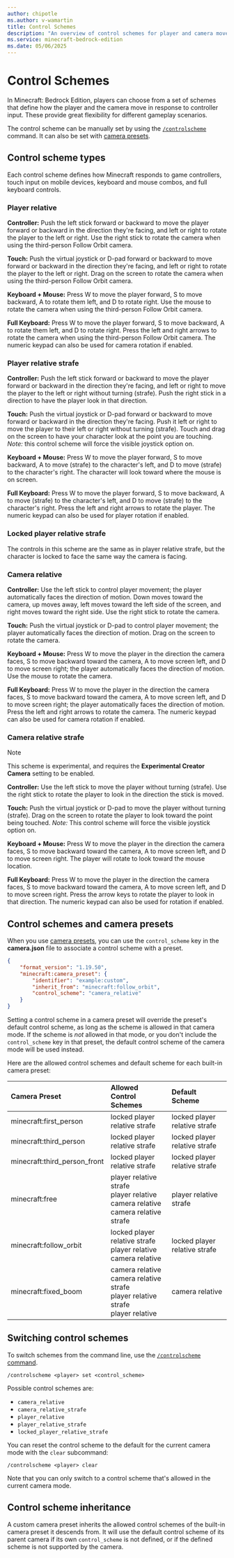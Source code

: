 ```yaml
---
author: chipotle
ms.author: v-wamartin
title: Control Schemes
description: "An overview of control schemes for player and camera movements."
ms.service: minecraft-bedrock-edition
ms.date: 05/06/2025
---
```


# Control Schemes

In Minecraft: Bedrock Edition, players can choose from a set of schemes that define how the player and the camera move in response to controller input. These provide great flexibility for different gameplay scenarios.

The control scheme can be manually set by using the [`/controlscheme`][cs] command. It can also be set with [camera presets][cp].

[cs]: ../commands/commands/controlscheme.md
[cp]: CameraSystem/CameraCommandIntroduction.md#camera-presets

## Control scheme types

Each control scheme defines how Minecraft responds to game controllers, touch input on mobile devices, keyboard and mouse combos, and full keyboard controls.

### Player relative

**Controller:** Push the left stick forward or backward to move the player forward or backward in the direction they're facing, and left or right to rotate the player to the left or right. Use the right stick to rotate the camera when using the third-person Follow Orbit camera.

**Touch:** Push the virtual joystick or D-pad forward or backward to move forward or backward in the direction they're facing, and left or right to rotate the player to the left or right. Drag on the screen to rotate the camera when using the third-person Follow Orbit camera.

**Keyboard + Mouse:** Press W to move the player forward, S to move backward, A to rotate them left, and D to rotate right. Use the mouse to rotate the camera when using the third-person Follow Orbit camera.

**Full Keyboard:** Press W to move the player forward, S to move backward, A to rotate them left, and D to rotate right. Press the left and right arrows to rotate the camera when using the third-person Follow Orbit camera. The numeric keypad can also be used for camera rotation if enabled.

### Player relative strafe

**Controller:** Push the left stick forward or backward to move the player forward or backward in the direction they're facing, and left or right to move the player to the left or right without turning (strafe). Push the right stick in a direction to have the player look in that direction.

**Touch:** Push the virtual joystick or D-pad forward or backward to move forward or backward in the direction they're facing. Push it left or right to move the player to their left or right without turning (strafe). Touch and drag on the screen to have your character look at the point you are touching. _Note:_ this control scheme will force the visible joystick option on.

**Keyboard + Mouse:** Press W to move the player forward, S to move backward, A to move (strafe) to the character's left, and D to move (strafe) to the character's right. The character will look toward where the mouse is on screen.

**Full Keyboard:** Press W to move the player forward, S to move backward, A to move (strafe) to the character's left, and D to move (strafe) to the character's right. Press the left and right arrows to rotate the player. The numeric keypad can also be used for player rotation if enabled.

### Locked player relative strafe

The controls in this scheme are the same as in player relative strafe, but the character is locked to face the same way the camera is facing.

### Camera relative

**Controller:** Use the left stick to control player movement; the player automatically faces the direction of motion. Down moves toward the camera, up moves away, left moves toward the left side of the screen, and right moves toward the right side. Use the right stick to rotate the camera.

**Touch:** Push the virtual joystick or D-pad to control player movement; the player automatically faces the direction of motion. Drag on the screen to rotate the camera.

**Keyboard + Mouse:** Press W to move the player in the direction the camera faces, S to move backward toward the camera, A to move screen left, and D to move screen right; the player automatically faces the direction of motion. Use the mouse to rotate the camera.

**Full Keyboard:** Press W to move the player in the direction the camera faces, S to move backward toward the camera, A to move screen left, and D to move screen right; the player automatically faces the direction of motion. Press the left and right arrows to rotate the camera. The numeric keypad can also be used for camera rotation if enabled.

### Camera relative strafe

> [!NOTE]
> This scheme is experimental, and requires the **Experimental Creator Camera** setting to be enabled.

**Controller:** Use the left stick to move the player without turning (strafe). Use the right stick to rotate the player to look in the direction the stick is moved.

**Touch:** Push the virtual joystick or D-pad to move the player without turning (strafe). Drag on the screen to rotate the player to look toward the point being touched. _Note:_ This control scheme will force the visible joystick option on.

**Keyboard + Mouse:** Press W to move the player in the direction the camera faces, S to move backward toward the camera, A to move screen left, and D to move screen right. The player will rotate to look toward the mouse location.

**Full Keyboard:** Press W to move the player in the direction the camera faces, S to move backward toward the camera, A to move screen left, and D to move screen right. Press the arrow keys to rotate the player to look in that direction. The numeric keypad can also be used for rotation if enabled.

## Control schemes and camera presets

When you use [camera presets][cp], you can use the `control_scheme` key in the **camera.json** file to associate a control scheme with a preset.

```json
{
    "format_version": "1.19.50",
    "minecraft:camera_preset": {
        "identifier": "example:custom",
        "inherit_from": "minecraft:follow_orbit",
        "control_scheme": "camera_relative"
    }
}
```

Setting a control scheme in a camera preset will override the preset's default control scheme, as long as the scheme is allowed in that camera mode. If the scheme is _not_ allowed in that mode, or you don't include the `control_scheme` key in that preset, the default control scheme of the camera mode will be used instead.

Here are the allowed control schemes and default scheme for each built-in camera preset:

| Camera Preset | Allowed Control Schemes | Default Scheme |
| :------------ | :---------------------- | :------------- |
| minecraft:first_person | locked player relative strafe | locked player relative strafe |
| minecraft:third_person | locked player relative strafe | locked player relative strafe |
| minecraft:third_person_front | locked player relative strafe | locked player relative strafe |
| minecraft:free | player relative strafe<br>player relative<br>camera relative<br>camera relative strafe | player relative strafe |
| minecraft:follow_orbit | locked player relative strafe<br>player relative<br>camera relative | locked player relative strafe |
| minecraft:fixed_boom | camera relative<br>camera relative strafe<br>player relative strafe<br>player relative | camera relative |

## Switching control schemes

To switch schemes from the command line, use the [`/controlscheme` command][cs].

`/controlscheme <player> set <control_scheme>`

Possible control schemes are:

- `camera_relative`
- `camera_relative_strafe`
- `player_relative`
- `player_relative_strafe`
- `locked_player_relative_strafe`

You can reset the control scheme to the default for the current camera mode with the `clear` subcommand:

`/controlscheme <player> clear`

Note that you can only switch to a control scheme that's allowed in the current camera mode.

## Control scheme inheritance

A custom camera preset inherits the allowed control schemes of the built-in camera preset it descends from. It will use the default control scheme of its parent camera if its own `control_scheme` is not defined, or if the defined scheme is not supported by the camera.
